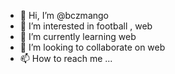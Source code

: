 - 👋 Hi, I’m @bczmango
- 👀 I’m interested in football , web 
- 🌱 I’m currently learning web
- 💞️ I’m looking to collaborate on web
- 📫 How to reach me ...

<!---
bczmango/bczmango is a ✨ special ✨ repository because its `README.md` (this file) appears on your GitHub profile.
You can click the Preview link to take a look at your changes.
--->
